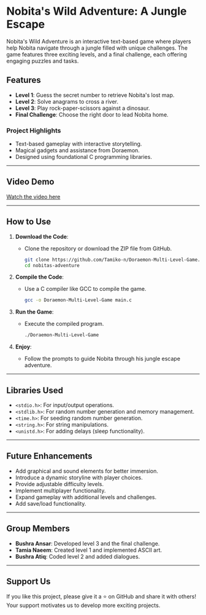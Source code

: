 # Nobita's Wild Adventure: A Jungle Escape

Nobita's Wild Adventure is an interactive text-based game where players help Nobita navigate through a jungle filled with unique challenges. The game features three exciting levels, and a final challenge, each offering engaging puzzles and tasks.

## **Features**
- **Level 1**: Guess the secret number to retrieve Nobita's lost map.
- **Level 2**: Solve anagrams to cross a river.
- **Level 3**: Play rock-paper-scissors against a dinosaur.
- **Final Challenge**: Choose the right door to lead Nobita home.

### **Project Highlights**
- Text-based gameplay with interactive storytelling.
- Magical gadgets and assistance from Doraemon.
- Designed using foundational C programming libraries.

---

## **Video Demo**
[Watch the video here](https://www.canva.com/design/DAGamEHMJU0/eCEWlrZ9t5GWfoZkC6Vk9Q/watch?utm_content=DAGamEHMJU0&utm_campaign=share_your_design&utm_medium=link&utm_source=shareyourdesignpanel)

---

## **How to Use**
1. **Download the Code**:
   - Clone the repository or download the ZIP file from GitHub.

     ```bash
     git clone https://github.com/Tamiko-n/Doraemon-Multi-Level-Game.git
     cd nobitas-adventure
     ```

2. **Compile the Code**:
   - Use a C compiler like GCC to compile the game.
     ```bash
     gcc -o Doraemon-Multi-Level-Game main.c
     ```

3. **Run the Game**:
   - Execute the compiled program.
     ```bash
     ./Doraemon-Multi-Level-Game
     ```

4. **Enjoy**:
   - Follow the prompts to guide Nobita through his jungle escape adventure.

---

## **Libraries Used**
- `<stdio.h>`: For input/output operations.
- `<stdlib.h>`: For random number generation and memory management.
- `<time.h>`: For seeding random number generation.
- `<string.h>`: For string manipulations.
- `<unistd.h>`: For adding delays (sleep functionality).

---

## **Future Enhancements**
- Add graphical and sound elements for better immersion.
- Introduce a dynamic storyline with player choices.
- Provide adjustable difficulty levels.
- Implement multiplayer functionality.
- Expand gameplay with additional levels and challenges.
- Add save/load functionality.

---

## **Group Members**
- **Bushra Ansar**: Developed level 3 and the final challenge.
- **Tamia Naeem**: Created level 1 and implemented ASCII art.
- **Bushra Atiq**: Coded level 2 and added dialogues.

---

## **Support Us**
If you like this project, please give it a ⭐ on GitHub and share it with others! Your support motivates us to develop more exciting projects.


